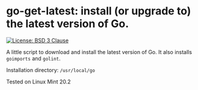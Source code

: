 # go-get-latest: install (or upgrade to) the latest version of Go.

[![License: BSD 3 Clause](https://img.shields.io/badge/License-BSD_3--Clause-yellow.svg)](https://opensource.org/licenses/BSD-3-Clause)

A little script to download and install the latest version of Go. It also installs `goimports` and `golint`.

Installation directory: `/usr/local/go`

Tested on Linux Mint 20.2
